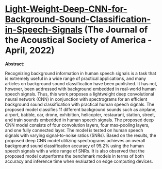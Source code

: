 # [Light-Weight-Deep-CNN-for-Background-Sound-Classification-in-Speech-Signals](https://pubs.aip.org/asa/jasa/article/151/4/2773/2838550/Lightweight-deep-convolutional-neural-network-for) (The Journal of the Acoustical Society of America - April, 2022)

**Abstract:**

Recognizing background information in human speech signals is a task that is extremely useful in a wide range of practical applications, and many articles on background sound classification have been published. It has not, however, been addressed with background embedded in real-world human speech signals. Thus, this work proposes a lightweight deep convolutional neural network (CNN) in conjunction with spectrograms for an efficient background sound classification with practical human speech signals. The proposed model classifies 11 different background sounds such as airplane, airport, babble, car, drone, exhibition, helicopter, restaurant, station, street, and train sounds embedded in human speech signals. The proposed deep CNN model consists of four convolution layers, four max-pooling layers, and one fully connected layer. The model is tested on human speech signals with varying signal-to-noise ratios (SNRs). Based on the results, the proposed deep CNN model utilizing spectrograms achieves an overall background sound classification accuracy of 95.2% using the human speech signals with a wide range of SNRs. It is also observed that the proposed model outperforms the benchmark models in terms of both accuracy and inference time when evaluated on edge computing devices.
